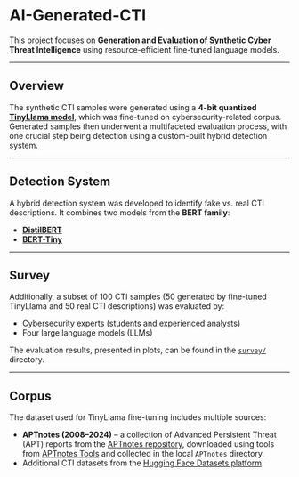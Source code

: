 # AI-Generated-CTI

This project focuses on **Generation and Evaluation of Synthetic Cyber Threat Intelligence** using resource-efficient fine-tuned language models.

---

## Overview

The synthetic CTI samples were generated using a **4-bit quantized [TinyLlama model](https://huggingface.co/unsloth/tinyllama-bnb-4bit)**, which was fine-tuned on cybersecurity-related corpus.  
Generated samples then underwent a multifaceted evaluation process, with one crucial step being detection using a custom-built hybrid detection system.

---

## Detection System

A hybrid detection system was developed to identify fake vs. real CTI descriptions. It combines two models from the **BERT family**:

- [**DistilBERT**](https://huggingface.co/distilbert/distilbert-base-uncased)  
- [**BERT-Tiny**](https://huggingface.co/prajjwal1/bert-tiny)

---

## Survey

Additionally, a subset of 100 CTI samples (50 generated by fine-tuned TinyLlama and 50 real CTI descriptions) was evaluated by:

- Cybersecurity experts (students and experienced analysts)  
- Four large language models (LLMs)  

The evaluation results, presented in plots, can be found in the [`survey/`](./survey) directory.

---

## Corpus

The dataset used for TinyLlama fine-tuning includes multiple sources:

- **APTnotes (2008–2024)** – a collection of Advanced Persistent Threat (APT) reports from the [APTnotes repository](https://github.com/aptnotes/data/), downloaded using tools from [APTnotes Tools](https://github.com/aptnotes/tools) and collected in the local `APTnotes` directory. 
- Additional CTI datasets from the [Hugging Face Datasets platform](https://huggingface.co/datasets).
